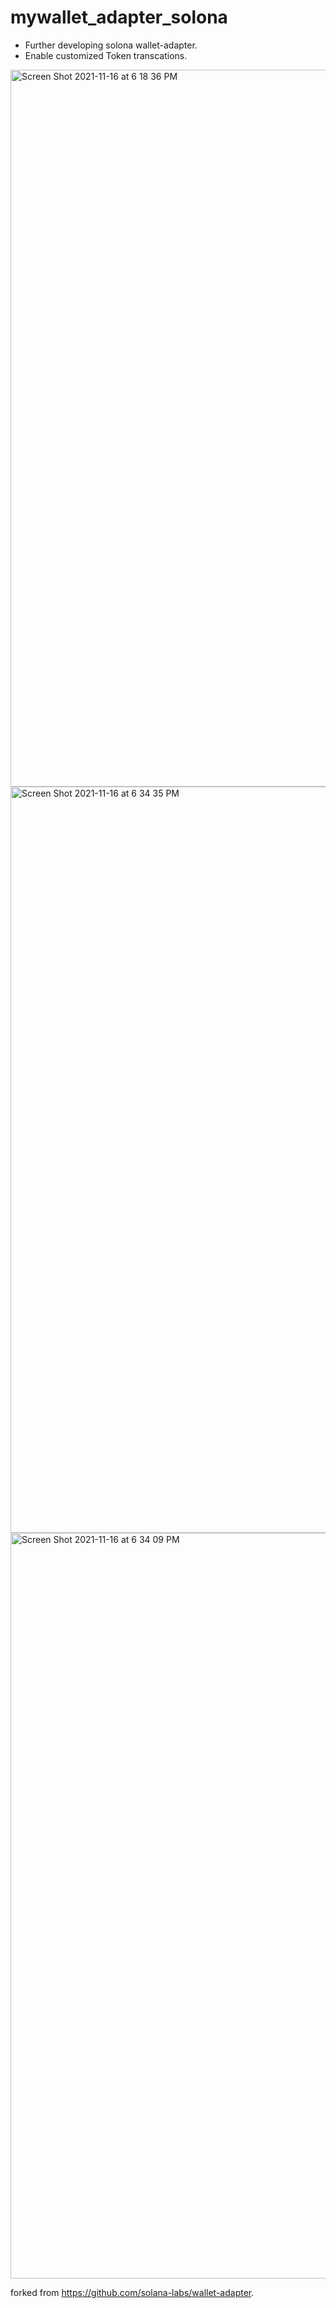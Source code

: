 # mywallet_adapter_solona

- Further developing solona wallet-adapter. 
- Enable customized Token transcations. 


<img width="1147" alt="Screen Shot 2021-11-16 at 6 18 36 PM" src="https://user-images.githubusercontent.com/50711887/142081604-b15b2357-1fe5-40de-b6aa-1b7e7cf8d82b.png">
<img width="1194" alt="Screen Shot 2021-11-16 at 6 34 35 PM" src="https://user-images.githubusercontent.com/50711887/142083034-48a6a7da-32ce-47a2-8638-d47414d33e4a.png">
<img width="1193" alt="Screen Shot 2021-11-16 at 6 34 09 PM" src="https://user-images.githubusercontent.com/50711887/142083037-c005a2f3-87ef-44bd-abf5-3e9ad2b3c029.png">



forked from https://github.com/solana-labs/wallet-adapter.
